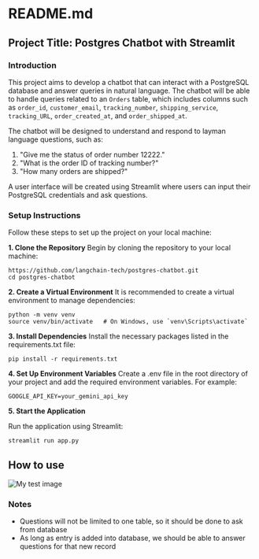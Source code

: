 # README.md

## Project Title: Postgres Chatbot with Streamlit


### Introduction

This project aims to develop a chatbot that can interact with a PostgreSQL database and answer queries in natural language. The chatbot will be able to handle queries related to an `Orders` table, which includes columns such as `order_id`, `customer_email`, `tracking_number`, `shipping_service`, `tracking_URL`, `order_created_at`, and `order_shipped_at`.

The chatbot will be designed to understand and respond to layman language questions, such as:
1. "Give me the status of order number 12222."
2. "What is the order ID of tracking number?"
3. "How many orders are shipped?"

A user interface will be created using Streamlit where users can input their PostgreSQL credentials and ask questions.

### Setup Instructions

Follow these steps to set up the project on your local machine:


**1. Clone the Repository**
Begin by cloning the repository to your local machine:
```
https://github.com/langchain-tech/postgres-chatbot.git
cd postgres-chatbot
```

**2. Create a Virtual Environment**
It is recommended to create a virtual environment to manage dependencies:
```
python -m venv venv
source venv/bin/activate   # On Windows, use `venv\Scripts\activate`
```

**3. Install Dependencies**
Install the necessary packages listed in the requirements.txt file:
```
pip install -r requirements.txt
```


**4. Set Up Environment Variables**
Create a .env file in the root directory of your project and add the required environment variables. For example:
```
GOOGLE_API_KEY=your_gemini_api_key
```


**5. Start the Application**

Run the application using Streamlit:
```
streamlit run app.py
```


## How to use 
![My test image](assets/img1.gif)
### Notes

- Questions will not be limited to one table, so it should be done to ask from database
- As long as entry is added into database, we should be able to answer questions for that new record
